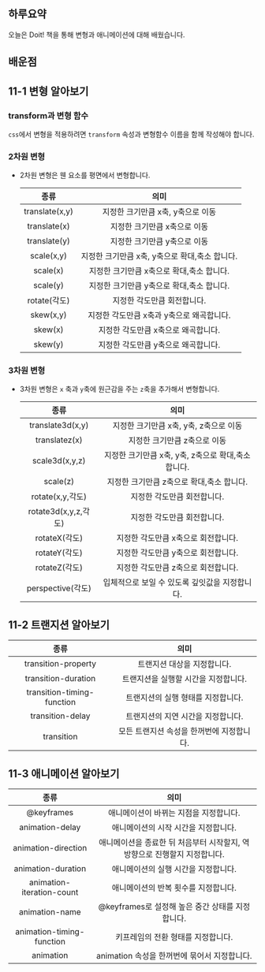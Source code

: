 ## 하루요약
오늘은 Doit! 책을 통해 변형과 애니메이션에 대해 배웠습니다.
## 배운점
## 11-1 변형 알아보기
### transform과 변형 함수
`css`에서 변형을 적용하려면 `transform` 속성과 변형함수 이름을 함께 작성해야 합니다.
### 2차원 변형
- 2차원 변형은 웬 요소를 평면에서 변형합니다.

  |종류|의미|
  |:--:|:--:|
  |translate(x,y)|지정한 크기만큼 x축, y축으로 이동|
  |translate(x)|지정한 크기만큼 x축으로 이동|
  |translate(y)|지정한 크기만큼 y축으로 이동|
  |scale(x,y)|지정한 크기만큼 x축, y축으로 확대,축소 합니다.|
  |scale(x)|지정한 크기만큼 x축으로 확대,축소 합니다.|
  |scale(y)|지정한 크기만큼 y축으로 확대,축소 합니다.|
  |rotate(각도)|지정한 각도만큼 회전합니다.|
  |skew(x,y)|지정한 각도만큼 x축과 y축으로 왜곡합니다.|
  |skew(x)|지정한 각도만큼 x축으로 왜곡합니다.|
  |skew(y)|지정한 각도만큼 y축으로 왜곡합니다.|
### 3차원 변형
- 3차원 변형은 `x` 축과 `y`축에 원근감을 주는 `z`축을 추가해서 변형합니다.

  |종류|의미|
  |:--:|:--:|
  |translate3d(x,y)|지정한 크기만큼 x축, y축, z축으로 이동|
  |translatez(x)|지정한 크기만큼 z축으로 이동|
  |scale3d(x,y,z)|지정한 크기만큼 x축, y축, z축으로 확대,축소 합니다.|
  |scale(z)|지정한 크기만큼 z축으로 확대,축소 합니다.|
  |rotate(x,y,각도)|지정한 각도만큼 회전합니다.|
  |rotate3d(x,y,z,각도)|지정한 각도만큼 회전합니다.|
  |rotateX(각도)|지정한 각도만큼 x축으로 회전합니다.|
  |rotateY(각도)|지정한 각도만큼 y축으로 회전합니다.|
  |rotateZ(각도)|지정한 각도만큼 z축으로 회전합니다.|
  |perspective(각도)|입체적으로 보일 수 있도록 깊잇값을 지정합니다.|
  
## 11-2 트랜지션 알아보기
|종류|의미|
|:--:|:--:|
|transition-property|트랜지션 대상을 지정합니다.|
|transition-duration|트랜지션을 실행할 시간을 지정합니다.|
|transition-timing-function|트랜지션의 실행 형태를 지정합니다.|
|transition-delay|트랜지션의 지연 시간을 지정합니다.|
|transition|모든 트랜지션 속성을 한꺼번에 지정합니다.|

## 11-3 애니메이션 알아보기
|종류|의미|
|:--:|:--:|
|@keyframes|애니메이션이 바뀌는 지점을 지정합니다.|
|animation-delay|애니메이션의 시작 시간을 지정합니다.|
|animation-direction|애니메이션을 종료한 뒤 처음부터 시작할지, 역방향으로 진행할지 지정합니다.|
|animation-duration|애니메이션의 실행 시간을 지정합니다.|
|animation-iteration-count|애니메이션의 반복 횟수를 지정합니다.|
|animation-name|@keyframes로 설정해 높은 중간 상태를 지정합니다.|
|animation-timing-function|키프레임의 전환 형태를 지정합니다.|
|animation|animation 속성을 한꺼번에 묶어서 지정합니다.|
